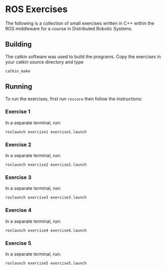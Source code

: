 # ROS Exercises
The following is a collection of small exercises written in C++ within the ROS middleware for a course in Distributed Robotic Systems.

## Building
The catkin software was used to build the programs. Copy the exercises in your catkin source directory and type
```
catkin_make 
```
## Running
To run the exercises, first run ```roscore``` then follow the instructions:

### Exercise 1
In a separate terminal, run:
``` 
roslaunch exercise1 exercise1.launch
```
### Exercise 2
In a separate terminal, run:
```
roslaunch exercise2 exercise2.launch
```
### Exercise 3
In a separate terminal, run:
``` 
roslaunch exercise3 exercise3.launch
```
### Exercise 4
In a separate terminal, run:
```
roslaunch exercise4 exercise4.launch
```
### Exercise 5
In a separate terminal, run:
```
roslaunch exercise5 exercise5.launch
```